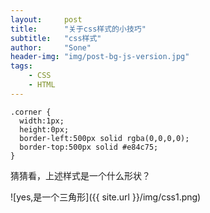 ```yaml
---
layout:     post
title:      "关于css样式的小技巧"
subtitle:   "css样式"
author:     "Sone"
header-img: "img/post-bg-js-version.jpg"
tags:
    - CSS
    - HTML
---
```


```
.corner {
  width:1px;
  height:0px;
  border-left:500px solid rgba(0,0,0,0);
  border-top:500px solid #e84c75;
}
```

猜猜看，上述样式是一个什么形状？







![yes,是一个三角形]({{ site.url }}/img/css1.png)